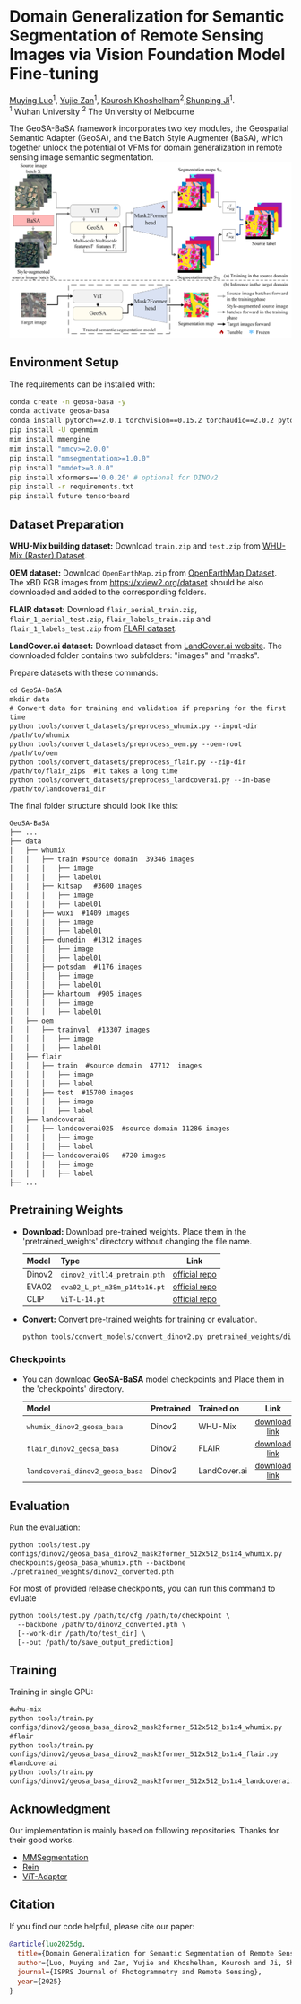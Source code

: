 # Domain Generalization for Semantic Segmentation of Remote Sensing Images via Vision Foundation Model Fine-tuning
[Muying Luo](https://orcid.org/0009-0007-0603-3590)<sup>1</sup>, [Yujie Zan](https://orcid.org/0009-0006-6454-0577)<sup>1</sup>, [Kourosh Khoshelham](https://orcid.org/0000-0001-6639-1727)<sup>2</sup>,[Shunping Ji](https://orcid.org/0000-0002-3088-1481)<sup>1</sup>. <br />
<sup>1</sup> Wuhan University    <sup>2</sup> The University of Melbourne



The GeoSA-BaSA framework incorporates two key modules, the Geospatial Semantic Adapter (GeoSA), and the Batch Style Augmenter (BaSA), which together unlock the potential of VFMs for domain generalization in remote sensing image semantic segmentation.
![GeoSA-BaSA Framework](docs/framework.png)


## Environment Setup
The requirements can be installed with:
```bash
conda create -n geosa-basa -y
conda activate geosa-basa
conda install pytorch==2.0.1 torchvision==0.15.2 torchaudio==2.0.2 pytorch-cuda=11.7 -c pytorch -c nvidia -y
pip install -U openmim
mim install mmengine
mim install "mmcv>=2.0.0"
pip install "mmsegmentation>=1.0.0"
pip install "mmdet>=3.0.0"
pip install xformers=='0.0.20' # optional for DINOv2
pip install -r requirements.txt
pip install future tensorboard
```

## Dataset Preparation
**WHU-Mix building dataset:** Download `train.zip` and `test.zip` from [WHU-Mix (Raster) Dataset](https://gpcv.whu.edu.cn/data/whu-mix(raster)/whu_mix%20(raster).html).

**OEM dataset:** Download `OpenEarthMap.zip` from [OpenEarthMap Dataset](https://zenodo.org/records/7223446). The xBD RGB images from https://xview2.org/dataset should be also downloaded and added to the corresponding folders.

**FLAIR dataset:** Download `flair_aerial_train.zip`, `flair_1_aerial_test.zip`, `flair_labels_train.zip` and `flair_1_labels_test.zip` from [FLARI dataset](https://ignf.github.io/FLAIR/FLAIR1/flair_1.html).

**LandCover.ai dataset:** Download dataset from [LandCover.ai website](https://www.kaggle.com/datasets/adrianboguszewski/landcoverai/data). The downloaded folder contains two subfolders: "images" and "masks".

Prepare datasets with these commands:
```shell
cd GeoSA-BaSA
mkdir data
# Convert data for training and validation if preparing for the first time
python tools/convert_datasets/preprocess_whumix.py --input-dir /path/to/whumix
python tools/convert_datasets/preprocess_oem.py --oem-root /path/to/oem
python tools/convert_datasets/preprocess_flair.py --zip-dir /path/to/flair_zips  #it takes a long time
python tools/convert_datasets/preprocess_landcoverai.py --in-base /path/to/landcoverai_dir
```

The final folder structure should look like this:

```
GeoSA-BaSA
├── ...
├── data
│   ├── whumix 
│   │   ├── train #source domain  39346 images
│   │   │   ├── image
│   │   │   ├── label01
│   │   ├── kitsap   #3600 images
│   │   │   ├── image
│   │   │   ├── label01
│   │   ├── wuxi  #1409 images
│   │   │   ├── image
│   │   │   ├── label01
│   │   ├── dunedin  #1312 images
│   │   │   ├── image
│   │   │   ├── label01
│   │   ├── potsdam  #1176 images
│   │   │   ├── image
│   │   │   ├── label01
│   │   ├── khartoum  #905 images
│   │   │   ├── image
│   │   │   ├── label01
│   ├── oem
│   │   ├── trainval  #13307 images
│   │   │   ├── image
│   │   │   ├── label01
│   ├── flair
│   │   ├── train  #source domain  47712  images
│   │   │   ├── image
│   │   │   ├── label
│   │   ├── test  #15700 images
│   │   │   ├── image
│   │   │   ├── label
│   ├── landcoverai  
│   │   ├── landcoverai025  #source domain 11286 images
│   │   │   ├── image
│   │   │   ├── label
│   │   ├── landcoverai05   #720 images
│   │   │   ├── image
│   │   │   ├── label
├── ...
```
## Pretraining Weights
* **Download:** Download pre-trained weights. Place them in the 'pretrained_weights' directory without changing the file name.

  | Model  | Type | Link |
  |-------|-----|:-----:|
  | Dinov2 | `dinov2_vitl14_pretrain.pth`                |[official repo](https://dl.fbaipublicfiles.com/dinov2/dinov2_vitl14/dinov2_vitl14_pretrain.pth)|
  | EVA02  | `eva02_L_pt_m38m_p14to16.pt`                |[official repo](https://huggingface.co/Yuxin-CV/EVA-02/blob/main/eva02/pt/eva02_L_pt_m38m_p14to16.pt)|
  | CLIP      | `ViT-L-14.pt` |[official repo](https://openaipublic.azureedge.net/clip/models/b8cca3fd41ae0c99ba7e8951adf17d267cdb84cd88be6f7c2e0eca1737a03836/ViT-L-14.pt)|

* **Convert:** Convert pre-trained weights for training or evaluation.
  ```bash
  python tools/convert_models/convert_dinov2.py pretrained_weights/dinov2_vitl14_pretrain.pth pretrained_weights/dinov2_converted.pth
  ```

### Checkpoints
- You can download **GeoSA-BaSA** model checkpoints and Place them in the 'checkpoints' directory.

  | Model | Pretrained | Trained on   | Link |
  |-----|--------------|-----|:-----:|
  | `whumix_dinov2_geosa_basa` | Dinov2 | WHU-Mix      |[download link](https://drive.google.com/file/d/1S27DTPc9ZInfznPRTB2JyFn-uc3cvXUa/view?usp=sharing)|
  | `flair_dinov2_geosa_basa` | Dinov2 | FLAIR        |[download link](https://drive.google.com/file/d/1uxqdMRWKe-wCu3j8Wp_qjIi4X2XrMqI1/view?usp=sharing)|
  | `landcoverai_dinov2_geosa_basa` | Dinov2 | LandCover.ai |[download link](https://drive.google.com/file/d/13cdNY3fQ0bdbZMmfTQpRdbr5gRehhRkQ/view?usp=sharing)|


## Evaluation
  Run the evaluation:
  ```
  python tools/test.py configs/dinov2/geosa_basa_dinov2_mask2former_512x512_bs1x4_whumix.py checkpoints/geosa_basa_whumix.pth --backbone ./pretrained_weights/dinov2_converted.pth
  ```
  For most of provided release checkpoints, you can run this command to evluate
  ```
  python tools/test.py /path/to/cfg /path/to/checkpoint \
    --backbone /path/to/dinov2_converted.pth \
    [--work-dir /path/to/test_dir] \
    [--out /path/to/save_output_prediction]
  ```

## Training
Training in single GPU:
```
#whu-mix
python tools/train.py configs/dinov2/geosa_basa_dinov2_mask2former_512x512_bs1x4_whumix.py
#flair
python tools/train.py configs/dinov2/geosa_basa_dinov2_mask2former_512x512_bs1x4_flair.py
#landcoverai
python tools/train.py configs/dinov2/geosa_basa_dinov2_mask2former_512x512_bs1x4_landcoverai.py
```

## Acknowledgment
Our implementation is mainly based on following repositories. Thanks for their good works.
* [MMSegmentation](https://github.com/open-mmlab/mmsegmentation)
* [Rein](https://github.com/w1oves/Rein)
* [ViT-Adapter](https://github.com/czczup/ViT-Adapter)
  
## Citation
If you find our code helpful, please cite our paper:
```bibtex
@article{luo2025dg,
  title={Domain Generalization for Semantic Segmentation of Remote Sensing Images via Vision Foundation Model Fine-tuning},
  author={Luo, Muying and Zan, Yujie and Khoshelham, Kourosh and Ji, Shunping},
  journal={ISPRS Journal of Photogrammetry and Remote Sensing},
  year={2025}
}
```


